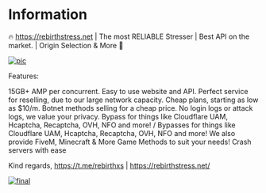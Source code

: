 # Information
🔥 https://rebirthstress.net | The most RELIABLE Stresser | Best API on the market. | Origin Selection & More 🚰

<a href="https://rebirthstress.net?github"><img src="https://i.ibb.co/vCNX2n2X/new.png" alt="pic" border="0"></a>

Features:

15GB+ AMP per concurrent.
Easy to use website and API.
Perfect service for reselling, due to our large network capacity.
Cheap plans, starting as low as $10/m. Botnet methods selling for a cheap price.
No login logs or attack logs, we value your privacy. 
Bypass for things like Cloudflare UAM, Hcaptcha, Recaptcha, OVH, NFO and more! / Bypasses for things like Cloudflare UAM, Hcaptcha, Recaptcha, OVH, NFO and more!
We also provide FiveM, Minecraft & More Game Methods to suit your needs! Crash servers with ease

Kind regards, https://t.me/rebirthxs | https://rebirthstress.net/

<a href="https://rebirthstress.net?github"><img src="https://i.ibb.co/h1rJ0rhz/final.gif" alt="final" border="0"></a>